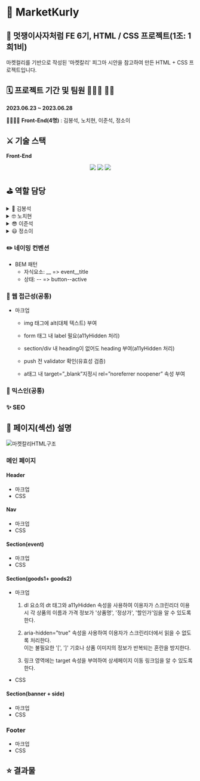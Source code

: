 # 📂 MarketKurly

## 🦁 멋쟁이사자처럼 FE 6기, HTML / CSS 프로젝트(1조: 1희1비)

마켓컬리를 기반으로 작성된 '마켓칼리' 피그마 시안을 참고하여 만든 HTML + CSS 프로젝트입니다.

## 🗓️ 프로젝트 기간 및 팀원 👨🏻‍💻 👩‍💻

**2023.06.23 ~ 2023.06.28**

👨‍👩‍👦‍👦 **Front-End(4명)** : 김봉석, 노치현, 이준석, 정소이

## ⚔️ 기술 스택

**Front-End**
<br>

<p align="center">

<img src="https://img.shields.io/badge/html5-E34F26?style=for-the-badge&logo=html5&logoColor=white">
<img src="https://img.shields.io/badge/css3-1572B6?style=for-the-badge&logo=css3&logoColor=white">

<img src="https://img.shields.io/badge/Sass-cc6699?style=for-the-badge&logo=Sass&logoColor=white">

## ⛳️ 역할 담당

<details>
    <summary>🧐 김봉석</summary>
    <!-- summary 아래 한칸 공백 두고 내용 삽입 -->
        * 이벤트 + 배너 + 사이드바 섹션
  </details>
<details>
    <summary>🤓 노치현</summary>
    <!-- summary 아래 한칸 공백 두고 내용 삽입 -->
        * 공통 내비게이션 +
  </details>
<details>
    <summary>😎 이준석</summary>
    <!-- summary 아래 한칸 공백 두고 내용 삽입 -->
        * 공통 헤더 +
  </details>
  <details>
    <summary>😃 정소이</summary>  
  <!-- summary 아래 한칸 공백 두고 내용 삽입 -->
        * 상품 섹션
  </details>

### ✏️ 네이밍 컨벤션

- BEM 패턴
  - 자식요소: \_\_ => event\_\_title
  - 상태: -- => button--active

### 🚫 웹 접근성(공통)

- 마크업

  - img 태그에 alt(대체 텍스트) 부여

  - form 태그 내 label 필요(a11yHidden 처리)

  - section/div 내 heading이 없어도 heading 부여(a11yHidden 처리)

  - push 전 validator 확인(유효성 검증)

  - a태그 내 target=”\_blank”지정시 rel=”noreferrer noopener” 속성 부여

### 🌈 믹스인(공통)

### ✨ SEO

## 📜 페이지(섹션) 설명

![마켓칼리HTML구조](/src/kurlyHtml.png)

### 메인 페이지

#### Header

- 마크업
- CSS

#### Nav

- 마크업
- CSS

#### Section(event)

- 마크업
- CSS

#### Section(goods1+ goods2)
- 마크업
    1. dl 요소의 dt 태그와 a11yHidden 속성을 사용하여 이용자가 스크린리더 이용시 각 상품의 이름과 가격 정보가 '상품명', '정상가', '할인가'임을 알 수 있도록 한다.  

    2. aria-hidden="true" 속성을 사용하여 이용자가 스크린리더에서 읽을 수 없도록 처리한다.  
    이는 불필요한 '[', ']' 기호나 상품 이미지의 정보가 반복되는 혼란을 방지한다.

    3. 링크 영역에는 target 속성을 부여하여 상세페이지 이동 링크임을 알 수 있도록 한다.

- CSS

#### Section(banner + side)

- 마크업
- CSS

### Footer

- 마크업
- CSS

## ⭐️ 결과물
